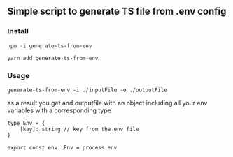 ## Simple script to generate TS file from .env config

### Install
    npm -i generate-ts-from-env

    yarn add generate-ts-from-env

    
### Usage

    generate-ts-from-env -i ./inputFile -o ./outputFile


as a result you get and outputfile with an object including all your env variables with a corresponding type

    type Env = {
        [key]: string // key from the env file
	}
    
    export const env: Env = process.env
